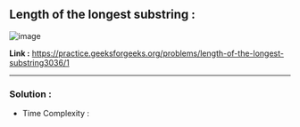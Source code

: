## Length of the longest substring :

![image](https://user-images.githubusercontent.com/23376002/180761001-c2dae490-c6df-44bb-ac6c-5364a97b4ee6.png)


**Link :** https://practice.geeksforgeeks.org/problems/length-of-the-longest-substring3036/1


------------------------------------------------------------------------------------------------------------------------------------------------------


### Solution :

- Time Complexity :


```java


```

